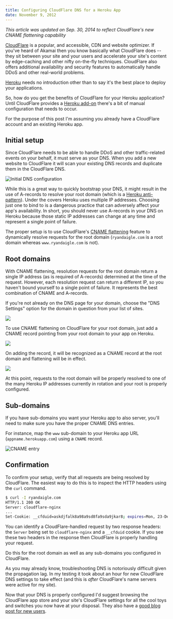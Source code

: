 ```yaml
---
title: Configuring CloudFlare DNS for a Heroku App
date: November 9, 2012
---
```


*This article was updated on Sep. 30, 2014 to reflect CloudFlare's new CNAME flattening capability*

[CloudFlare](http://cloudflare.com) is a popular, and accessible, CDN and website optimizer. If you've heard of Akamai then you know basically what CloudFlare does -- they sit between your site and your users and accelerate your site's content by edge-caching and other nifty on-the-fly techniques. CloudFlare also offers additional availability and security features to automatically handle DDoS and other real-world problems.

[Heroku](http://www.heroku.com) needs no introduction other than to say it's the best place to deploy your applications.

So, how do you get the benefits of CloudFlare for your Heroku application? Until CloudFlare provides a [Heroku add-on](https://addons.heroku.com/) there's a bit of manual configuration that needs to occur.

For the purpose of this post I'm assuming you already have a CloudFlare account and an existing Heroku app.


## Initial setup

Since CloudFlare needs to be able to handle DDoS and other traffic-related events on your behalf, it must serve as your DNS. When you add a new website to CloudFlare it will scan your existing DNS records and duplicate them in the CloudFlare DNS.

![Initial DNS configuration](http://f.cl.ly/items/0E0A1b0L341Z2r2R3K0I/Image%202012-11-08%20at%203.51.40%20PM.png)

While this is a great way to quickly bootstrap your DNS, it might result in the use of A-records to resolve your root domain (which is a [Heroku anti-pattern](https://devcenter.heroku.com/articles/avoiding-naked-domains-dns-arecords)). Under the covers Heroku uses multiple IP addresses. Choosing just one to bind to is a dangerous practice that can adversely affect your app's availability. In short, you should never use A-records in your DNS on Heroku because those static IP addresses can change at any time and represent a single point of failure.

The proper setup is to use CloudFlare's [CNAME flattening](http://blog.cloudflare.com/introducing-cname-flattening-rfc-compliant-cnames-at-a-domains-root/) feature to dynamically resolve requests for the root domain (`ryandaigle.com` is a root domain whereas `www.ryandaigle.com` is not).

## Root domains

With CNAME flattening, resolution requests for the root domain return a single IP address (as is required of A-records) determined at the time of the request. However, each resolution request can return a different IP, so you haven't bound yourself to a single point of failure. It represents the best combination of CNAME and A-records.

If you're not already on the DNS page for your domain, choose the "DNS Settings" option for the domain in question from your list of sites.

![](http://f.cl.ly/items/3C2J3Z0l2n0N0R1q3t3y/Image%202014-09-30%20at%2012.26.40%20PM.png)

To use CNAME flattening on CloudFlare for your root domain, just add a CNAME record pointing from your root domain to your app on Heroku.

![](http://f.cl.ly/items/2U1l1k1x46462q1L3A1h/Image%202014-09-30%20at%2012.30.16%20PM.png)

On adding the record, it will be recognized as a CNAME record at the root domain and flattening will be in effect.

![](http://f.cl.ly/items/3A0p1U430p3q0B3x251N/Image%202014-09-30%20at%2012.32.04%20PM.png)

At this point, requests to the root domain will be properly resolved to one of the many Heroku IP addresses currently in rotation and your root is properly configured.

## Sub-domains

If you have sub-domains you want your Heroku app to also server, you'll need to make sure you have the proper CNAME DNS entries.

For instance, map the `www` sub-domain to your Heroku app URL (`appname.herokuapp.com`) using a `CNAME` record.

![CNAME entry](http://cl.ly/image/1j1o2u0y3a2p/Image%202012-11-08%20at%204.11.25%20PM.png)

## Confirmation

To confirm your setup, verify that all requests are being resolved by CloudFlare. The easiest way to do this is to inspect the HTTP headers using the `curl` command.

```bash
$ curl -I ryandaigle.com
HTTP/1.1 200 OK
Server: cloudflare-nginx
...
Set-Cookie: __cfduid=askdjfalk8a98a9sd8fa9sda9jkar8; expires=Mon, 23-Dec-2019 23:50:00 GMT; path=/; domain=.ryandaigle.com
```

You can identify a CloudFlare-handled request by two response headers: the `Server` being set to `cloudflare-nginx` and a `__cfduid` cookie. If you see these two headers in the response then CloudFlare is properly handling your request.

Do this for the root domain as well as any sub-domains you configured in CloudFlare.

As you may already know, troubleshooting DNS is notoriously difficult given the propagation lag. In my testing it took about an hour for new CloudFlare DNS settings to take effect (and this is *after* CloudFlare's name servers were active for my site).

Now that your DNS is properly configured I'd suggest browsing the CloudFlare app store and your site's CloudFlare settings for all the cool toys and switches you now have at your disposal. They also have a [good blog post for new users](http://blog.cloudflare.com/cloudflare-tips-recommended-steps-for-new-use).
